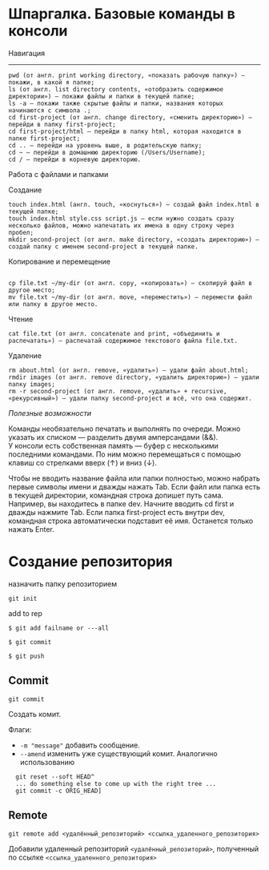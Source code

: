 # Шпаргалка. Базовые команды в консоли



Навигация

----
```
pwd (от англ. print working directory, «показать рабочую папку») — покажи, в какой я папке;
ls (от англ. list directory contents, «отобразить содержимое директории») — покажи файлы и папки в текущей папке;
ls -a — покажи также скрытые файлы и папки, названия которых начинаются с символа .;
cd first-project (от англ. change directory, «сменить директорию») — перейди в папку first-project;
cd first-project/html — перейди в папку html, которая находится в папке first-project;
cd .. — перейди на уровень выше, в родительскую папку;
cd ~ — перейди в домашнюю директорию (/Users/Username);
cd / — перейди в корневую директорию.
```
Работа с файлами и папками


Создание
```
touch index.html (англ. touch, «коснуться») — создай файл index.html в текущей папке;
touch index.html style.css script.js — если нужно создать сразу несколько файлов, можно напечатать их имена в одну строку через пробел;
mkdir second-project (от англ. make directory, «создать директорию») — создай папку с именем second-project в текущей папке.
```

Копирование и перемещение
```

cp file.txt ~/my-dir (от англ. copy, «копировать») — скопируй файл в другое место;
mv file.txt ~/my-dir (от англ. move, «переместить») — перемести файл или папку в другое место.
```

Чтение
```
cat file.txt (от англ. concatenate and print, «объединить и распечатать») — распечатай содержимое текстового файла file.txt.
```
Удаление
```
rm about.html (от англ. remove, «удалить») — удали файл about.html;
rmdir images (от англ. remove directory, «удалить директорию») — удали папку images;
rm -r second-project (от англ. remove, «удалить» + recursive, «рекурсивный») — удали папку second-project и всё, что она содержит.
```

*Полезные возможности*


Команды необязательно печатать и выполнять по очереди. Можно указать их списком — разделить двумя амперсандами (&&).  
У консоли есть собственная память — буфер с несколькими последними командами.    По ним можно перемещаться с помощью клавиш со стрелками вверх (↑) и вниз (↓).  

Чтобы не вводить название файла или папки полностью, можно набрать первые символы имени и дважды нажать Tab. Если файл или папка есть в текущей директории, командная строка допишет путь сама.
Например, вы находитесь в папке dev. Начните вводить cd first и дважды нажмите Tab. Если папка first-project есть внутри dev, командная строка автоматически подставит её имя. Останется только нажать Enter.


# Создание репозитория

назначить папку репозиторием

```
git init
```


add to rep

```
$ git add failname or ---all

$ git commit

$ git push
```

Commit
---

```
git commit
```
Создать комит.

Флаги:
  * ```-m "message"``` добавить сообщение. 
  * ```--amend``` изменить уже существующий комит. Аналогично использованию
```
  git reset --soft HEAD^
  ... do something else to come up with the right tree ...
  git commit -c ORIG_HEAD]
```

Remote
---
```
git remote add <удалённый_репозиторий> <ссылка_удаленного_репозитория>
```
Добавили удаленный репозиторий ```<удалённый_репозиторий>```, полученный по ссылке ```<ссылка_удаленного_репозитория>```
